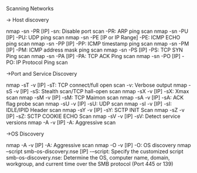 Scanning Networks

-> Host discovery

nmap -sn -PR [IP]
-sn: Disable port scan
-PR: ARP ping scan
nmap -sn -PU [IP]
-PU: UDP ping scan
nmap -sn -PE [IP or IP Range]
-PE: ICMP ECHO ping scan
nmap -sn -PP [IP]
-PP: ICMP timestamp ping scan
nmap -sn -PM [IP]
-PM: ICMP address mask ping scan
nmap -sn -PS [IP]
-PS: TCP SYN Ping scan
nmap -sn -PA [IP]
-PA: TCP ACK Ping scan
nmap -sn -PO [IP]
-PO: IP Protocol Ping scan


->Port and Service Discovery

nmap -sT -v [IP]
-sT: TCP connect/full open scan
-v: Verbose output
nmap -sS -v [IP]
-sS: Stealth scan/TCP hall-open scan
nmap -sX -v [IP]
-sX: Xmax scan
nmap -sM -v [IP]
-sM: TCP Maimon scan
nmap -sA -v [IP]
-sA: ACK flag probe scan
nmap -sU -v [IP]
-sU: UDP scan
nmap -sI -v [IP]
-sI: IDLE/IPID Header scan
nmap -sY -v [IP]
-sY: SCTP INIT Scan
nmap -sZ -v [IP]
-sZ: SCTP COOKIE ECHO Scan
nmap -sV -v [IP]
-sV: Detect service versions
nmap -A -v [IP]
-A: Aggressive scan


->OS Discovery

nmap -A -v [IP]
-A: Aggressive scan
nmap -O -v [IP]
-O: OS discovery
nmap –script smb-os-discovery.nse [IP]
-–script: Specify the customized script
smb-os-discovery.nse: Determine the OS, computer name, domain, workgroup, and current time over the SMB protocol (Port 445 or 139)
